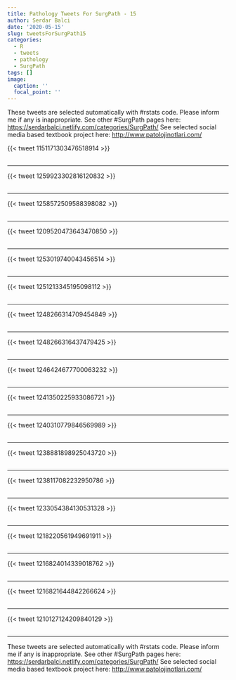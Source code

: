 ```yaml
---
title: Pathology Tweets For SurgPath - 15
author: Serdar Balci
date: '2020-05-15'
slug: tweetsForSurgPath15
categories:
  - R
  - tweets
  - pathology
  - SurgPath
tags: []
image:
  caption: ''
  focal_point: ''
---
```



These tweets are selected automatically with #rstats code. Please inform me if any is inappropriate.
See other #SurgPath pages here: https://serdarbalci.netlify.com/categories/SurgPath/ 
See selected social media based textbook project here: http://www.patolojinotlari.com/

{{< tweet 1151171303476518914 >}}
<br>
<br>
<hr>
{{< tweet 1259923302816120832 >}}
<br>
<br>
<hr>
{{< tweet 1258572509588398082 >}}
<br>
<br>
<hr>
{{< tweet 1209520473643470850 >}}
<br>
<br>
<hr>
{{< tweet 1253019740043456514 >}}
<br>
<br>
<hr>
{{< tweet 1251213345195098112 >}}
<br>
<br>
<hr>
{{< tweet 1248266314709454849 >}}
<br>
<br>
<hr>
{{< tweet 1248266316437479425 >}}
<br>
<br>
<hr>
{{< tweet 1246424677700063232 >}}
<br>
<br>
<hr>
{{< tweet 1241350225933086721 >}}
<br>
<br>
<hr>
{{< tweet 1240310779846569989 >}}
<br>
<br>
<hr>
{{< tweet 1238881898925043720 >}}
<br>
<br>
<hr>
{{< tweet 1238117082232950786 >}}
<br>
<br>
<hr>
{{< tweet 1233054384130531328 >}}
<br>
<br>
<hr>
{{< tweet 1218220561949691911 >}}
<br>
<br>
<hr>
{{< tweet 1216824014339018762 >}}
<br>
<br>
<hr>
{{< tweet 1216821644842266624 >}}
<br>
<br>
<hr>
{{< tweet 1210127124209840129 >}}
<br>
<br>
<hr>


These tweets are selected automatically with #rstats code. Please inform me if any is inappropriate.
See other #SurgPath pages here: https://serdarbalci.netlify.com/categories/SurgPath/ 
See selected social media based textbook project here: http://www.patolojinotlari.com/
